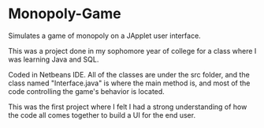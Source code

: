 # Monopoly-Game

Simulates a game of monopoly on a JApplet user interface.

This was a project done in my sophomore year of college for a class where I was learning Java and SQL.

Coded in Netbeans IDE.
All of the classes are under the src folder, and the class named "Interface.java" is where the main method is, and most of the code controlling the game's behavior is located.

This was the first project where I felt I had a strong understanding of how the code all comes together to build a UI for the end user.
